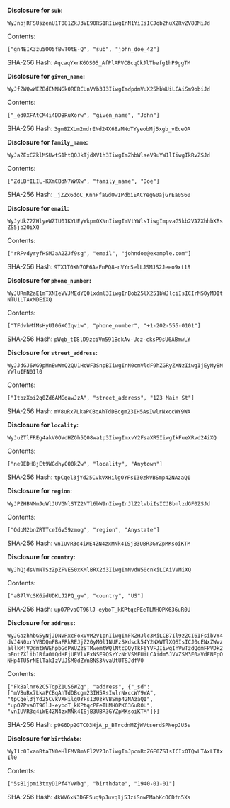 __Disclosure for `sub`:__

```
WyJnbjRFSUszenU1T081ZkJ3VE90RS1RIiwgInN1YiIsICJqb2huX2RvZV80MiJd
```

Contents:

```
["gn4EIK3zu5OO5fBwTOtE-Q", "sub", "john_doe_42"]
```

SHA-256 Hash: `AqcaqYxnK6OS05_AfPlAPVC8cqCkJlTbefg1hP9ggTM`

__Disclosure for `given_name`:__

```
WyJfZWQwWEZBdENNNGk0RERCUnVYb3J3IiwgImdpdmVuX25hbWUiLCAiSm9obiJd
```

Contents:

```
["_ed0XFAtCM4i4DDBRuXorw", "given_name", "John"]
```

SHA-256 Hash: `3gm8ZXLm2mdrENd24X68zMNoTYyeobMj5xgb_vEceOA`

__Disclosure for `family_name`:__

```
WyJaZExCZklMSUwtS1htQ0JkTjdXV1h3IiwgImZhbWlseV9uYW1lIiwgIkRvZSJd
```

Contents:

```
["ZdLBfILIL-KXmCBdN7WWXw", "family_name", "Doe"]
```

SHA-256 Hash: `_jZZx6doC_KnnFfaGdOw1PdbiEACYegG0ajGrEa0S60`

__Disclosure for `email`:__

```
WyJyUkZ2ZHlyeWZIU01KYUEyWkpmOXNnIiwgImVtYWlsIiwgImpvaG5kb2VAZXhhbXBs
ZS5jb20iXQ
```

Contents:

```
["rRFvdyryfHSMJaA2ZJf9sg", "email", "johndoe@example.com"]
```

SHA-256 Hash: `9TX1T0XN7OP6AaFnPQ8-nVYrSelLJSMJS2Jeeo9xt18`

__Disclosure for `phone_number`:__

```
WyJURmR2aE1mTXNIeVVJMEdYQ0lxdml3IiwgInBob25lX251bWJlciIsICIrMS0yMDIt
NTU1LTAxMDEiXQ
```

Contents:

```
["TFdvhMfMsHyUI0GXCIqviw", "phone_number", "+1-202-555-0101"]
```

SHA-256 Hash: `pWqb_tI8lD9zciVm591BdkAv-Ucz-cksP9sU6ABmwLY`

__Disclosure for `street_address`:__

```
WyJJdGJ6WG9pMnEwWmQ2QU1HcWF3SnpBIiwgInN0cmVldF9hZGRyZXNzIiwgIjEyMyBN
YWluIFN0Il0
```

Contents:

```
["ItbzXoi2q0Zd6AMGqawJzA", "street_address", "123 Main St"]
```

SHA-256 Hash: `mV8uRx7LkaPCBqAhTdDBcgm23IH5AsIwlrNxccWY9WA`

__Disclosure for `locality`:__

```
WyJuZTlFREg4akV0OVdHZGh5Q08wa1p3IiwgImxvY2FsaXR5IiwgIkFueXRvd24iXQ
```

Contents:

```
["ne9EDH8jEt9WGdhyCO0kZw", "locality", "Anytown"]
```

SHA-256 Hash: `tpCqel3jYd25CvkVXHilgOYFsI30zkVBSmp42NAzaQI`

__Disclosure for `region`:__

```
WyJPZHBNMmJuWlJUVGNlSTZ2NTl6bW9nIiwgInJlZ2lvbiIsICJBbnlzdGF0ZSJd
```

Contents:

```
["OdpM2bnZRTTceI6v59zmog", "region", "Anystate"]
```

SHA-256 Hash: `vnIUVR3q4iWE4ZN4zxMNk4ISjB3UBR3GYZpMKsoiKTM`

__Disclosure for `country`:__

```
WyJhQjdsVmNTSzZpZFVES0xKMlBRX2d3IiwgImNvdW50cnkiLCAiVVMiXQ
```

Contents:

```
["aB7lVcSK6idUDKLJ2PQ_gw", "country", "US"]
```

SHA-256 Hash: `upO7PvaOT96lJ-eyboT_kKPtqcPEeTLMHOPK636uR0U`

__Disclosure for `address`:__

```
WyJGazhhbG5yNjJDNVRxcFoxVVM2V1pnIiwgImFkZHJlc3MiLCB7Il9zZCI6IFsibVY4
dVJ4N0xrYVBDQnFBaFRkREJjZ20yM0lINUFzSXdsck54Y2NXWTlXQSIsICJ0cENxZWwz
allkMjVDdmtWWEhpbGdPWUZzSTMwemtWQlNtcDQyTkF6YVFJIiwgInVwTzdQdmFPVDk2
bEotZXlib1Rfa0tQdHFjUEVlVExNSE9QSzYzNnVSMFUiLCAidm5JVVZSM3E0aVdFNFpO
NHp4TU5rNElTakIzVUJSM0dZWnBNS3NvaUtUTSJdfV0
```

Contents:

```
["Fk8alnr62C5TqpZ1US6WZg", "address", {"_sd":
["mV8uRx7LkaPCBqAhTdDBcgm23IH5AsIwlrNxccWY9WA",
"tpCqel3jYd25CvkVXHilgOYFsI30zkVBSmp42NAzaQI",
"upO7PvaOT96lJ-eyboT_kKPtqcPEeTLMHOPK636uR0U",
"vnIUVR3q4iWE4ZN4zxMNk4ISjB3UBR3GYZpMKsoiKTM"]}]
```

SHA-256 Hash: `p9G6Dp2GTC03HjA_p_BTrcdnMZjWVtserdSPNepJU5s`

__Disclosure for `birthdate`:__

```
WyI1c0IxanBtaTN0eHlEMVBmNFl2V2JnIiwgImJpcnRoZGF0ZSIsICIxOTQwLTAxLTAx
Il0
```

Contents:

```
["5sB1jpmi3txyD1Pf4YvWbg", "birthdate", "1940-01-01"]
```

SHA-256 Hash: `4kWV6xN3DGESuq9pJuvqlj5JziSnwPMahKcOCDfn5Xs`